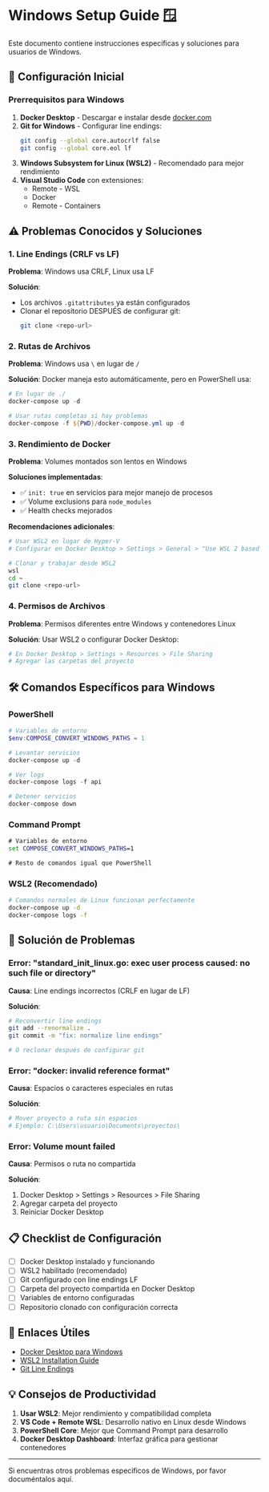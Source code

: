 # Windows Setup Guide 🪟

Este documento contiene instrucciones específicas y soluciones para usuarios de Windows.

## 🚀 Configuración Inicial

### Prerrequisitos para Windows

1. **Docker Desktop** - Descargar e instalar desde [docker.com](https://www.docker.com/products/docker-desktop/)
2. **Git for Windows** - Configurar line endings:
   ```bash
   git config --global core.autocrlf false
   git config --global core.eol lf
   ```
3. **Windows Subsystem for Linux (WSL2)** - Recomendado para mejor rendimiento
4. **Visual Studio Code** con extensiones:
   - Remote - WSL
   - Docker
   - Remote - Containers

## ⚠️ Problemas Conocidos y Soluciones

### 1. Line Endings (CRLF vs LF)

**Problema**: Windows usa CRLF, Linux usa LF

**Solución**: 
- Los archivos `.gitattributes` ya están configurados
- Clonar el repositorio DESPUÉS de configurar git:
  ```bash
  git clone <repo-url>
  ```

### 2. Rutas de Archivos

**Problema**: Windows usa `\` en lugar de `/`

**Solución**: Docker maneja esto automáticamente, pero en PowerShell usa:
```powershell
# En lugar de ./
docker-compose up -d

# Usar rutas completas si hay problemas
docker-compose -f ${PWD}/docker-compose.yml up -d
```

### 3. Rendimiento de Docker

**Problema**: Volumes montados son lentos en Windows

**Soluciones implementadas**:
- ✅ `init: true` en servicios para mejor manejo de procesos
- ✅ Volume exclusions para `node_modules`
- ✅ Health checks mejorados

**Recomendaciones adicionales**:
```bash
# Usar WSL2 en lugar de Hyper-V
# Configurar en Docker Desktop > Settings > General > "Use WSL 2 based engine"

# Clonar y trabajar desde WSL2
wsl
cd ~
git clone <repo-url>
```

### 4. Permisos de Archivos

**Problema**: Permisos diferentes entre Windows y contenedores Linux

**Solución**: Usar WSL2 o configurar Docker Desktop:
```bash
# En Docker Desktop > Settings > Resources > File Sharing
# Agregar las carpetas del proyecto
```

## 🛠️ Comandos Específicos para Windows

### PowerShell
```powershell
# Variables de entorno
$env:COMPOSE_CONVERT_WINDOWS_PATHS = 1

# Levantar servicios
docker-compose up -d

# Ver logs
docker-compose logs -f api

# Detener servicios
docker-compose down
```

### Command Prompt
```cmd
# Variables de entorno
set COMPOSE_CONVERT_WINDOWS_PATHS=1

# Resto de comandos igual que PowerShell
```

### WSL2 (Recomendado)
```bash
# Comandos normales de Linux funcionan perfectamente
docker-compose up -d
docker-compose logs -f
```

## 🐛 Solución de Problemas

### Error: "standard_init_linux.go: exec user process caused: no such file or directory"

**Causa**: Line endings incorrectos (CRLF en lugar de LF)

**Solución**:
```bash
# Reconvertir line endings
git add --renormalize .
git commit -m "fix: normalize line endings"

# O reclonar después de configurar git
```

### Error: "docker: invalid reference format"

**Causa**: Espacios o caracteres especiales en rutas

**Solución**:
```powershell
# Mover proyecto a ruta sin espacios
# Ejemplo: C:\Users\usuario\Documents\proyectos\
```

### Error: Volume mount failed

**Causa**: Permisos o ruta no compartida

**Solución**:
1. Docker Desktop > Settings > Resources > File Sharing
2. Agregar carpeta del proyecto
3. Reiniciar Docker Desktop

## 📋 Checklist de Configuración

- [ ] Docker Desktop instalado y funcionando
- [ ] WSL2 habilitado (recomendado)
- [ ] Git configurado con line endings LF
- [ ] Carpeta del proyecto compartida en Docker Desktop
- [ ] Variables de entorno configuradas
- [ ] Repositorio clonado con configuración correcta

## 🔗 Enlaces Útiles

- [Docker Desktop para Windows](https://docs.docker.com/desktop/windows/)
- [WSL2 Installation Guide](https://docs.microsoft.com/en-us/windows/wsl/install)
- [Git Line Endings](https://docs.github.com/en/get-started/getting-started-with-git/configuring-git-to-handle-line-endings)

## 💡 Consejos de Productividad

1. **Usar WSL2**: Mejor rendimiento y compatibilidad completa
2. **VS Code + Remote WSL**: Desarrollo nativo en Linux desde Windows
3. **PowerShell Core**: Mejor que Command Prompt para desarrollo
4. **Docker Desktop Dashboard**: Interfaz gráfica para gestionar contenedores

---

Si encuentras otros problemas específicos de Windows, por favor documéntalos aquí.
